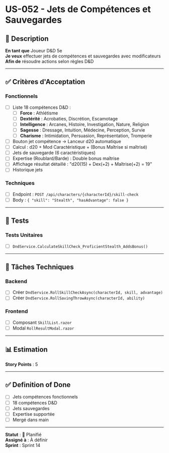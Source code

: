 # US-052 - Jets de Compétences et Sauvegardes

## 📝 Description

**En tant que** Joueur D&D 5e  
**Je veux** effectuer jets de compétences et sauvegardes avec modificateurs  
**Afin de** résoudre actions selon règles D&D

---

## ✅ Critères d'Acceptation

### Fonctionnels
- [ ] Liste 18 compétences D&D :
  - [ ] **Force** : Athlétisme
  - [ ] **Dextérité** : Acrobaties, Discrétion, Escamotage
  - [ ] **Intelligence** : Arcanes, Histoire, Investigation, Nature, Religion
  - [ ] **Sagesse** : Dressage, Intuition, Médecine, Perception, Survie
  - [ ] **Charisme** : Intimidation, Persuasion, Représentation, Tromperie
- [ ] Bouton jet compétence → Lanceur d20 automatique
- [ ] Calcul : d20 + Mod Caractéristique + (Bonus Maîtrise si maîtrisé)
- [ ] Jets de sauvegarde (6 caractéristiques)
- [ ] Expertise (Roublard/Barde) : Double bonus maîtrise
- [ ] Affichage résultat détaillé : "d20(15) + Dex(+2) + Maîtrise(+2) = 19"
- [ ] Historique jets

### Techniques
- [ ] Endpoint : `POST /api/characters/{characterId}/skill-check`
- [ ] Body : `{ "skill": "Stealth", "hasAdvantage": false }`

---

## 🧪 Tests

### Tests Unitaires
- [ ] `DndService.CalculateSkillCheck_ProficientStealth_AddsBonus()`

---

## 🔧 Tâches Techniques

### Backend
- [ ] Créer `DndService.RollSkillCheckAsync(characterId, skill, advantage)`
- [ ] Créer `DndService.RollSavingThrowAsync(characterId, ability)`

### Frontend
- [ ] Composant `SkillList.razor`
- [ ] Modal `RollResultModal.razor`

---

## 📊 Estimation

**Story Points** : 5

---

## ✅ Definition of Done

- [ ] Jets compétences fonctionnels
- [ ] 18 compétences D&D
- [ ] Jets sauvegardes
- [ ] Expertise supportée
- [ ] Mergé dans main

---

**Statut** : 📝 Planifié  
**Assigné à** : À définir  
**Sprint** : Sprint 14
